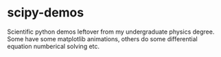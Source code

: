 # scipy-demos
Scientific python demos leftover from my undergraduate physics degree. Some have some matplotlib animations, others do some differential equation numberical solving etc.
